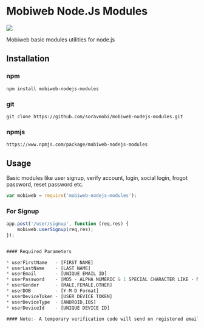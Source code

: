 # Mobiweb Node.Js Modules  
[![](https://www.mobiwebtech.com/wp-content/themes/mobiweb/images/mobinew.png)](https://www.mobiwebtech.com/)  

Mobiweb basic modules utilities for node.js

## Installation

###  npm
```shell
npm install mobiweb-nodejs-modules
```

### git

```shell
git clone https://github.com/soravmobi/mobiweb-nodejs-modules.git
```

### npmjs

```shell
https://www.npmjs.com/package/mobiweb-nodejs-modules
```

## Usage
Basic modules like user signup, verify account, login, social login, frogot password, reset password etc.

```js
var mobiweb = require('mobiweb-nodejs-modules');
```

### For Signup

```js
app.post('/user/signup', function (req,res) {
    mobiweb.userSignup(req,res);
});


#### Required Parameters

* userFirstName   - [FIRST NAME]
* userLastName    - [LAST NAME]
* userEmail       - [UNIQUE EMAIL ID]
* userPassword    - [MD5 - ALPHA NUMERIC & 1 SPECIAL CHARACTER LIKE - Mobiweb@123]
* userGender      - [MALE,FEMALE,OTHER]
* userDOB         - [Y-M-D Format]
* userDeviceToken - [USER DEVICE TOKEN]
* userDeviceType  - [ANDROID,IOS]
* userDeviceId    - [UNIQUE DEVICE ID]

#### Note:- A temporary verification code will send on registered email id.

```
